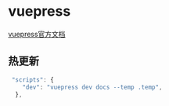 # vuepress

[vuepress官方文档](https://vuepress.vuejs.org/)

## 热更新

```js
 "scripts": {
    "dev": "vuepress dev docs --temp .temp",
  },
```
